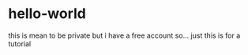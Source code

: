 # hello-world
this is mean to be private but i have a free account so... just this is for a tutorial
